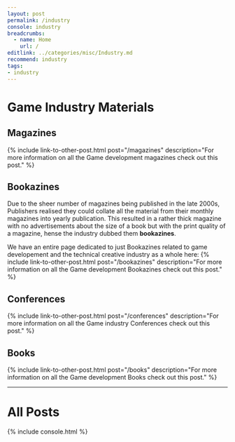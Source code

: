 ```yaml
---
layout: post
permalink: /industry
console: industry
breadcrumbs:
  - name: Home
    url: /
editlink: ../categories/misc/Industry.md
recommend: industry
tags:
- industry
---
```


# Game Industry Materials

## Magazines
{% include link-to-other-post.html post="/magazines" description="For more information on all the Game development magazines check out this post." %}

## Bookazines
Due to the sheer number of magazines being published in the late 2000s, Publishers realised they could collate all the material from their monthly magazines into yearly publication.
This resulted in a rather thick magazine with no advertisements about the size of a book but with the print quality of a magazine, hense the industry dubbed them **bookazines**.

We have an entire page dedicated to just Bookazines related to game developement and the technical creative industry as a whole here:
{% include link-to-other-post.html post="/bookazines" description="For more information on all the Game development Bookazines check out this post." %}

## Conferences
{% include link-to-other-post.html post="/conferences" description="For more information on all the Game industry Conferences check out this post." %}

## Books
{% include link-to-other-post.html post="/books" description="For more information on all the Game development Books check out this post." %}

---
# All Posts

<div>
{% include console.html %}
</div>
